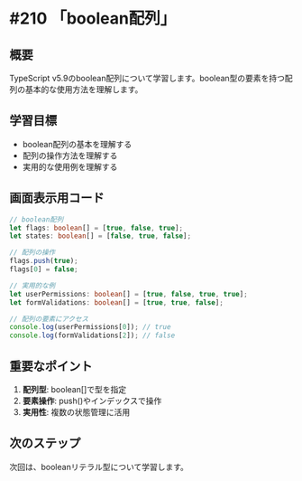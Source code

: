 # #210 「boolean配列」

## 概要
TypeScript v5.9のboolean配列について学習します。boolean型の要素を持つ配列の基本的な使用方法を理解します。

## 学習目標
- boolean配列の基本を理解する
- 配列の操作方法を理解する
- 実用的な使用例を理解する

## 画面表示用コード

```typescript
// boolean配列
let flags: boolean[] = [true, false, true];
let states: boolean[] = [false, true, false];

// 配列の操作
flags.push(true);
flags[0] = false;

// 実用的な例
let userPermissions: boolean[] = [true, false, true, true];
let formValidations: boolean[] = [true, true, false];

// 配列の要素にアクセス
console.log(userPermissions[0]); // true
console.log(formValidations[2]); // false
```

## 重要なポイント
1. **配列型**: boolean[]で型を指定
2. **要素操作**: push()やインデックスで操作
3. **実用性**: 複数の状態管理に活用

## 次のステップ
次回は、booleanリテラル型について学習します。
